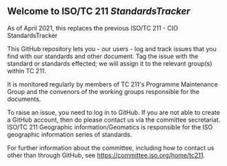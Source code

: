 ## Welcome to ISO/TC 211 _StandardsTracker_
As of April 2021, this replaces the previous ISO/TC 211 - CIO StandardsTracker

This GitHub repository lets you - our users - log and track issues that you find with our standards and other document. Tag the issue with the standard or standards effected; we will assign it to the relevant group(s) within TC 211.

It is monitored regularly by members of TC 211's Programme Maintenance Group and the convenors of the working groups responsible for the documents.

To raise an issue, you need to log in to GitHub. If you are not able to create a GitHub account, then do please contact us via the committee secretariat.
ISO/TC 211 Geographic information/Geomatics is responsible for the ISO geographic information series of standards. 

For further information about the committee, including how to contact us other than through GitHub, see https://committee.iso.org/home/tc211.
